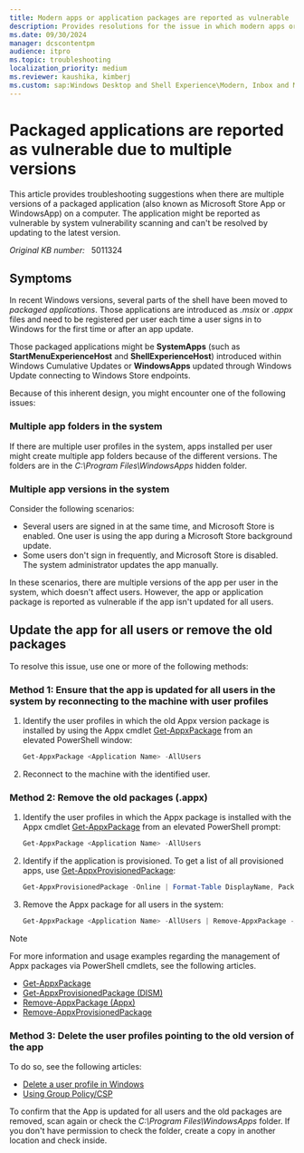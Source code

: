 ```yaml
---
title: Modern apps or application packages are reported as vulnerable
description: Provides resolutions for the issue in which modern apps or application packages are reported by vulnerability scanning due to multiple versions.
ms.date: 09/30/2024
manager: dcscontentpm
audience: itpro
ms.topic: troubleshooting
localization_priority: medium
ms.reviewer: kaushika, kimberj
ms.custom: sap:Windows Desktop and Shell Experience\Modern, Inbox and Microsoft Store Apps, csstroubleshoot
---
```

# Packaged applications are reported as vulnerable due to multiple versions

This article provides troubleshooting suggestions when there are multiple versions of a packaged application (also known as Microsoft Store App or WindowsApp) on a computer. The application might be reported as vulnerable by system vulnerability scanning and can't be resolved by updating to the latest version.

*Original KB number:* &nbsp; 5011324

## Symptoms

In recent Windows versions, several parts of the shell have been moved to *packaged applications*. Those applications are introduced as *.msix* or *.appx* files and need to be registered per user each time a user signs in to Windows for the first time or after an app update.

Those packaged applications might be **SystemApps** (such as **StartMenuExperienceHost** and **ShellExperienceHost**) introduced within Windows Cumulative Updates or **WindowsApps** updated through Windows Update connecting to Windows Store endpoints.

Because of this inherent design, you might encounter one of the following issues:

### Multiple app folders in the system

If there are multiple user profiles in the system, apps installed per user might create multiple app folders because of the different versions. The folders are in the *C:\\Program Files\\WindowsApps* hidden folder.

### Multiple app versions in the system

Consider the following scenarios:

- Several users are signed in at the same time, and Microsoft Store is enabled. One user is using the app during a Microsoft Store background update.
- Some users don't sign in frequently, and Microsoft Store is disabled. The system administrator updates the app manually.

In these scenarios, there are multiple versions of the app per user in the system, which doesn't affect users. However, the app or application package is reported as vulnerable if the app isn't updated for all users.

## Update the app for all users or remove the old packages

To resolve this issue, use one or more of the following methods:

### Method 1: Ensure that the app is updated for all users in the system by reconnecting to the machine with user profiles

   1. Identify the user profiles in which the old Appx version package is installed by using the Appx cmdlet [Get-AppxPackage](/powershell/module/appx/get-appxpackage) from an elevated PowerShell window:

      ```powershell
      Get-AppxPackage <Application Name> -AllUsers
      ```

   2. Reconnect to the machine with the identified user.

### Method 2: Remove the old packages (.appx)

   1. Identify the user profiles in which the Appx package is installed with the Appx cmdlet [Get-AppxPackage](/powershell/module/appx/get-appxpackage) from an elevated PowerShell prompt:

      ```powershell
      Get-AppxPackage <Application Name> -AllUsers
      ```

   2. Identify if the application is provisioned. To get a list of all provisioned apps, use [Get-AppxProvisionedPackage](/powershell/module/dism/get-appxprovisionedpackage):

      ```powershell
      Get-AppxProvisionedPackage -Online | Format-Table DisplayName, PackageName
      ```

   3. Remove the Appx package for all users in the system:

      ```powershell
      Get-AppxPackage <Application Name> -AllUsers | Remove-AppxPackage -AllUsers
      ```

   > [!NOTE]
   > For more information and usage examples regarding the management of Appx packages via PowerShell cmdlets, see the following articles.
   >
   > - [Get-AppxPackage](/powershell/module/appx/get-appxpackage)
   > - [Get-AppxProvisionedPackage (DISM)](/powershell/module/dism/get-appxprovisionedpackage)
   > - [Remove-AppxPackage (Appx)](/powershell/module/appx/remove-appxpackage)
   > - [Remove-AppxProvisionedPackage](/powershell/module/dism/remove-appxprovisionedpackage)

### Method 3: Delete the user profiles pointing to the old version of the app

To do so, see the following articles:

- [Delete a user profile in Windows](../../windows-server/user-profiles-and-logon/delete-user-profile.md)  
- [Using Group Policy/CSP](/windows/client-management/mdm/policy-csp-admx-userprofiles#cleanupprofiles)

To confirm that the App is updated for all users and the old packages are removed, scan again or check the *C:\\Program Files\\WindowsApps* folder. If you don't have permission to check the folder, create a copy in another location and check inside.
